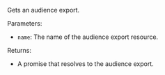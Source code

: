 Gets an audience export.

Parameters:
- `name`: The name of the audience export resource.

Returns:
- A promise that resolves to the audience export.